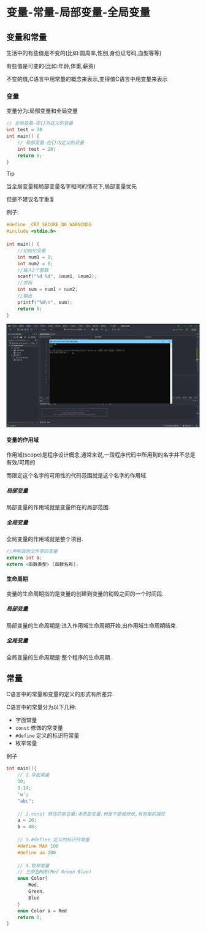 # 变量-常量-局部变量-全局变量

## 变量和常量

生活中的有些值是不变的(比如:圆周率,性别,身份证号码,血型等等)

有些值是可变的(比如:年龄,体重,薪资)

不变的值,C语言中用常量的概念来表示,变得值C语言中用变量来表示

### 变量

变量分为:局部变量和全局变量

```C
// 全局变量-在{}外定义的变量
int test = 30
int main() {
    // 局部变量-在{}内定义的变量
    int test = 20;
    return 0;
}
```

> [!TIP]
> 当全局变量和局部变量名字相同的情况下,局部变量优先
>
> 但是不建议名字重复

例子:

```C
#define _CRT_SECURE_NO_WARNINGS
#include <stdio.h>

int main() {
    //初始化变量
    int num1 = 0;
    int num2 = 0;
    //输入2个整数
    scanf("%d %d", &num1, &num2);
    //求和
    int sum = num1 + num2;
    //输出
    printf("%d\n", sum);
    return 0;
}
```

![图片](_media/5.png)

#### 变量的作用域

作用域(scope)是程序设计概念,通常来说,一段程序代码中所用到的名字并不总是有效/可用的

而限定这个名字的可用性的代码范围就是这个名字的作用域.

##### 局部变量

局部变量的作用域就是变量所在的局部范围.

##### 全局变量

全局变量的作用域就是整个项目.

```C
//声明其他文件里的变量
extern int a;
extern <函数类型> [函数名称];
```

#### 生命周期

变量的生命周期指的是变量的创建到变量的销毁之间的一个时间段.

##### 局部变量

局部变量的生命周期是:进入作用域生命周期开始,出作用域生命周期结束.

##### 全局变量

全局变量的生命周期是:整个程序的生命周期.

## 常量

C语言中的常量和变量的定义的形式有所差异.

C语言中的常量分为以下几种:

* 字面常量
* `const` 修饰的常变量
* `#define` 定义的标识符常量
* 枚举常量

例子

```C
int main(){
    // 1.字面常量
    30;
    3.14;
    'w';
    "abc";

    // 2.const 修饰的常变量:本质是变量,但是不能被修改,有常量的属性
    a = 20;
    b = 40;

    // 3.#define 定义的标识符常量
    #define MAX 100
    #define aa 200

    // 4.枚举常量
    // 三原色RGB(Red Green Blue)
    enum Color{
        Red,
        Green,
        Blue
    }
    enum Color a = Red
    return 0;
}
```